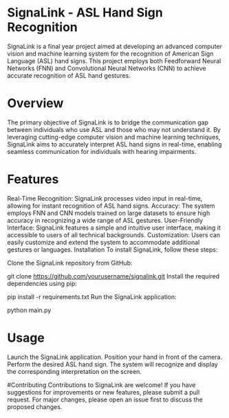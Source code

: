 # SignaLink - ASL Hand Sign Recognition
SignaLink is a final year project aimed at developing an advanced computer vision and machine learning system for the recognition of American Sign Language (ASL) hand signs. This project employs both Feedforward Neural Networks (FNN) and Convolutional Neural Networks (CNN) to achieve accurate recognition of ASL hand gestures.

# Overview
The primary objective of SignaLink is to bridge the communication gap between individuals who use ASL and those who may not understand it. By leveraging cutting-edge computer vision and machine learning techniques, SignaLink aims to accurately interpret ASL hand signs in real-time, enabling seamless communication for individuals with hearing impairments.

# Features
Real-Time Recognition: SignaLink processes video input in real-time, allowing for instant recognition of ASL hand signs.
Accuracy: The system employs FNN and CNN models trained on large datasets to ensure high accuracy in recognizing a wide range of ASL gestures.
User-Friendly Interface: SignaLink features a simple and intuitive user interface, making it accessible to users of all technical backgrounds.
Customization: Users can easily customize and extend the system to accommodate additional gestures or languages.
Installation
To install SignaLink, follow these steps:

Clone the SignaLink repository from GitHub:

git clone https://github.com/yourusername/signalink.git
Install the required dependencies using pip:

pip install -r requirements.txt
Run the SignaLink application:


python main.py

# Usage
Launch the SignaLink application.
Position your hand in front of the camera.
Perform the desired ASL hand sign.
The system will recognize and display the corresponding interpretation on the screen.

#Contributing
Contributions to SignaLink are welcome! If you have suggestions for improvements or new features, please submit a pull request. For major changes, please open an issue first to discuss the proposed changes.
